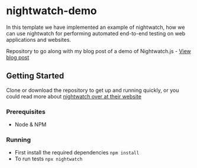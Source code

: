# nightwatch-demo

  In this template we have implemented an example of nightwatch, how we can use nightwatch for performing automated end-to-end testing on web applications and websites.

Repository to go along with my blog post of a demo of Nightwatch.js - [View blog post](https://blog.nashtechglobal.com/getting-started-with-nightwatch-js)

## Getting Started
Clone or download the repository to get up and running quickly, or you could read more about [nightwatch over at their website](http://nightwatchjs.org/)

### Prerequisites

* Node & NPM

### Running

* First install the required dependencies `npm install`
* To run tests `npx nightwatch`